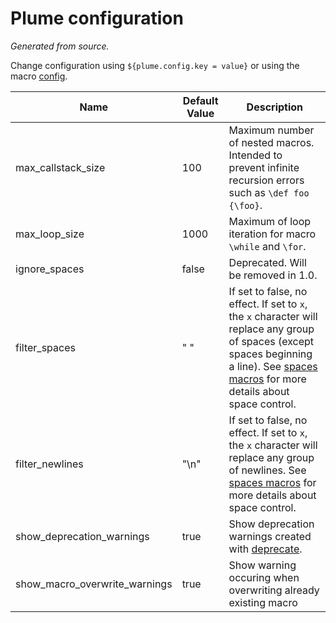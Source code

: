 # Plume configuration
_Generated from source._

Change configuration using `${plume.config.key = value}` or using the macro [config](macros.md#config).

| Name | Default Value | Description |
| ----- | ----- | ----- |
| max_callstack_size | 100 |  Maximum number of nested macros. Intended to prevent infinite recursion errors such as `\def foo {\foo}`. |
| max_loop_size | 1000 |  Maximum of loop iteration for macro `\while` and `\for`. |
| ignore_spaces | false |  Deprecated. Will be removed in 1.0. |
| filter_spaces | " " |  If set to false, no effect. If set to `x`, the `x` character will replace any group of spaces (except spaces beginning a line). See [spaces macros](macros.md#spaces) for more details about space control. |
| filter_newlines | "\n" |  If set to false, no effect. If set to `x`, the `x` character will replace any group of newlines. See [spaces macros](macros.md#spaces) for more details about space control. |
| show_deprecation_warnings | true |  Show deprecation warnings created with [deprecate](macros.md#deprecate). |
| show_macro_overwrite_warnings | true |  Show warning occuring when overwriting already existing macro |
